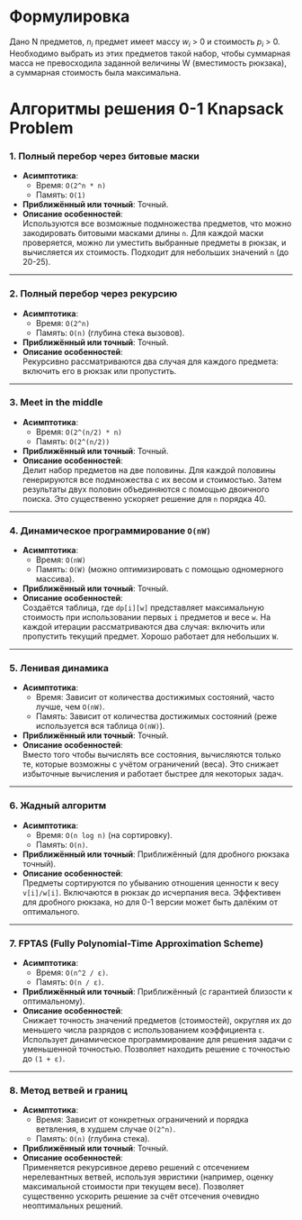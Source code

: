# Формулировка

Дано N предметов, $n_i$ предмет имеет массу $w_i$ > 0 и стоимость $p_i$ > 0. Необходимо выбрать из этих предметов такой набор, чтобы суммарная масса не превосходила заданной величины W (вместимость рюкзака), а суммарная стоимость была максимальна.

# Алгоритмы решения 0-1 Knapsack Problem

### 1. **Полный перебор через битовые маски**
- **Асимптотика**:  
  - Время: `O(2^n * n)`  
  - Память: `O(1)`  
- **Приближённый или точный**: Точный.  
- **Описание особенностей**:  
  Используются все возможные подмножества предметов, что можно закодировать битовыми масками длины `n`. Для каждой маски проверяется, можно ли уместить выбранные предметы в рюкзак, и вычисляется их стоимость. Подходит для небольших значений `n` (до 20-25).

---

### 2. **Полный перебор через рекурсию**
- **Асимптотика**:  
  - Время: `O(2^n)`  
  - Память: `O(n)` (глубина стека вызовов).  
- **Приближённый или точный**: Точный.  
- **Описание особенностей**:  
  Рекурсивно рассматриваются два случая для каждого предмета: включить его в рюкзак или пропустить.

---

### 3. **Meet in the middle**
- **Асимптотика**:  
  - Время: `O(2^(n/2) * n)`  
  - Память: `O(2^(n/2))`  
- **Приближённый или точный**: Точный.  
- **Описание особенностей**:  
  Делит набор предметов на две половины. Для каждой половины генерируются все подмножества с их весом и стоимостью. Затем результаты двух половин объединяются с помощью двоичного поиска. Это существенно ускоряет решение для `n` порядка 40.

---

### 4. **Динамическое программирование `O(nW)`**
- **Асимптотика**:  
  - Время: `O(nW)`  
  - Память: `O(W)` (можно оптимизировать с помощью одномерного массива).  
- **Приближённый или точный**: Точный.  
- **Описание особенностей**:  
  Создаётся таблица, где `dp[i][w]` представляет максимальную стоимость при использовании первых `i` предметов и весе `w`. На каждой итерации рассматриваются два случая: включить или пропустить текущий предмет. Хорошо работает для небольших `W`.

---

### 5. **Ленивая динамика**
- **Асимптотика**:  
  - Время: Зависит от количества достижимых состояний, часто лучше, чем `O(nW)`.  
  - Память: Зависит от количества достижимых состояний (реже используется вся таблица `O(nW)`).  
- **Приближённый или точный**: Точный.  
- **Описание особенностей**:  
  Вместо того чтобы вычислять все состояния, вычисляются только те, которые возможны с учётом ограничений (веса). Это снижает избыточные вычисления и работает быстрее для некоторых задач.

---

### 6. **Жадный алгоритм**
- **Асимптотика**:  
  - Время: `O(n log n)` (на сортировку).  
  - Память: `O(n)`.  
- **Приближённый или точный**: Приближённый (для дробного рюкзака точный).  
- **Описание особенностей**:  
  Предметы сортируются по убыванию отношения ценности к весу `v[i]/w[i]`. Включаются в рюкзак до исчерпания веса. Эффективен для дробного рюкзака, но для 0-1 версии может быть далёким от оптимального.

---

### 7. **FPTAS (Fully Polynomial-Time Approximation Scheme)**
- **Асимптотика**:  
  - Время: `O(n^2 / ε)`.  
  - Память: `O(n / ε)`.  
- **Приближённый или точный**: Приближённый (с гарантией близости к оптимальному).  
- **Описание особенностей**:  
  Снижает точность значений предметов (стоимостей), округляя их до меньшего числа разрядов с использованием коэффициента `ε`. Использует динамическое программирование для решения задачи с уменьшенной точностью. Позволяет находить решение с точностью до `(1 + ε)`.

---

### 8. **Метод ветвей и границ**
- **Асимптотика**:  
  - Время: Зависит от конкретных ограничений и порядка ветвления, в худшем случае `O(2^n)`.  
  - Память: `O(n)` (глубина стека).  
- **Приближённый или точный**: Точный.  
- **Описание особенностей**:  
  Применяется рекурсивное дерево решений с отсечением нерелевантных ветвей, используя эвристики (например, оценку максимальной стоимости при текущем весе). Позволяет существенно ускорить решение за счёт отсечения очевидно неоптимальных решений.

